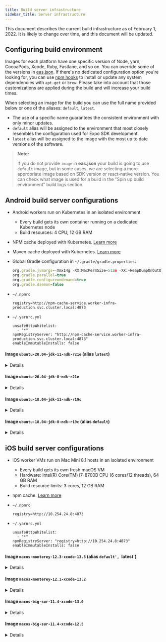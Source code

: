 ```yaml
---
title: Build server infrastructure
sidebar_title: Server infrastructure
---
```


This document describes the current build infrastructure as of February 1, 2022. It is likely to change over time, and this document will be updated.

## Configuring build environment

Images for each platform have one specific version of Node, yarn, CocoaPods, Xcode, Ruby, Fastlane, and so on. You can override some of the versions in [eas.json](../build/eas-json). If there's no dedicated configuration option you're looking for, you can use [npm hooks](how-tos/#eas-build-specific-npm-hooks) to install or update any system dependencies with `apt-get` or `brew`. Please take into account that those customizations are applied during the build and will increase your build times.

When selecting an image for the build you can use the full name provided below or one of the aliases: `default`, `latest`.

- The use of a specific name guarantees the consistent environment with only minor updates.
- `default` alias will be assigned to the environment that most closely resembles the configuration used for Expo SDK development.
- `latest` alias will be assigned to the image with the most up to date versions of the software.

> **Note:**
>
> If you do not provide `image` in **eas.json** your build is going to use `default` image, but in some cases, we are selecting a more appropriate image based on SDK version or react-native version. You can check what image is used for a build in the "Spin up build environment" build logs section.

## Android build server configurations

- Android workers run on Kubernetes in an isolated environment
  - Every build gets its own container running on a dedicated Kubernetes node
  - Build resources: 4 CPU, 12 GB RAM
- NPM cache deployed with Kubernetes. [Learn more](caching/#javascript-dependencies)
- Maven cache deployed with Kubernetes. [Learn more](caching/#android-dependencies)
- Global Gradle configuration in `~/.gradle/gradle.properties`:

  ```jsx
  org.gradle.jvmargs=-Xmx14g -XX:MaxPermSize=512m -XX:+HeapDumpOnOutOfMemoryError -Dfile.encoding=UTF-8
  org.gradle.parallel=true
  org.gradle.configureondemand=true
  org.gradle.daemon=false
  ```

- `~/.npmrc`

  ```
  registry=http://npm-cache-service.worker-infra-production.svc.cluster.local:4873
  ```

- `~/.yarnrc.yml`

  ```
  unsafeHttpWhitelist:
    - "*"
  npmRegistryServer: "http://npm-cache-service.worker-infra-production.svc.cluster.local:4873"
  enableImmutableInstalls: false
  ```

#### Image `ubuntu-20.04-jdk-11-ndk-r21e` (alias `latest`)

<details><summary>Details</summary>

- Docker image: `ubuntu:focal-20210921`
- NDK 21.4.7075529
- Node.js 16.13.2
- Yarn 1.22.17
- npm 8.1.2
- Java 11

</details>

#### Image `ubuntu-20.04-jdk-8-ndk-r21e`

<details><summary>Details</summary>

- Docker image: `ubuntu:focal-20210921`
- NDK 21.4.7075529
- Node.js 16.13.2
- Yarn 1.22.17
- npm 8.1.2
- Java 8

</details>

#### Image `ubuntu-18.04-jdk-11-ndk-r19c`

<details><summary>Details</summary>

- Docker image: `ubuntu:bionic-20210930`
- NDK 19.2.5345600
- Node.js 16.13.2
- Yarn 1.22.17
- npm 8.1.2
- Java 11

</details>

#### Image `ubuntu-18.04-jdk-8-ndk-r19c` (alias `default`)

<details><summary>Details</summary>

- Docker image: `ubuntu:bionic-20210930`
- NDK 19.2.5345600
- Node.js 16.13.2
- Yarn 1.22.17
- npm 8.1.2
- Java 8

</details>

## iOS build server configurations

- iOS worker VMs run on Mac Mini 8.1 hosts in an isolated environment
  - Every build gets its own fresh macOS VM
  - Hardware: Intel(R) Core(TM) i7-8700B CPU (6 cores/12 threads), 64 GB RAM
  - Build resource limits: 3 cores, 12 GB RAM
- npm cache. [Learn more](caching/#javascript-dependencies)
- `~/.npmrc`

  ```
  registry=http://10.254.24.8:4873
  ```

- `~/.yarnrc.yml`

  ```
  unsafeHttpWhitelist:
    - "*"
  npmRegistryServer: "registry=http://10.254.24.8:4873"
  enableImmutableInstalls: false
  ```

#### Image `macos-monterey-12.3-xcode-13.3` (alias `default', `latest`)

<details><summary>Details</summary>

- macOS Monterey 12.3.1
- Xcode 13.3.1 (13E500a)
- Node.js 16.13.2
- Yarn 1.22.17
- npm 8.1.2
- fastlane 2.205.2
- CocoaPods 1.11.3
- Ruby 2.7

</details>

#### Image `macos-monterey-12.1-xcode-13.2`

<details><summary>Details</summary>

- macOS Monterey 12.1
- Xcode 13.2.1 (13C100)
- Node.js 16.13.2
- Yarn 1.22.17
- npm 8.1.2
- fastlane 2.201.0
- CocoaPods 1.11.2
- Ruby 2.7

</details>

#### Image `macos-big-sur-11.4-xcode-13.0`

<details><summary>Details</summary>

- macOS Big Sur 11.4
- Xcode 13.0 (13A233)
- Node.js 16.13.2
- Yarn 1.22.17
- npm 8.1.2
- fastlane 2.185.1
- CocoaPods 1.10.1
- Ruby 2.7

</details>

#### Image `macos-big-sur-11.4-xcode-12.5`

<details><summary>Details</summary>

- macOS Big Sur 11.4
- Xcode 12.5 (12E5244e)
- Node.js 16.13.2
- Yarn 1.22.17
- npm 8.1.2
- fastlane 2.185.1
- CocoaPods 1.10.1
- Ruby 2.7

</details>
